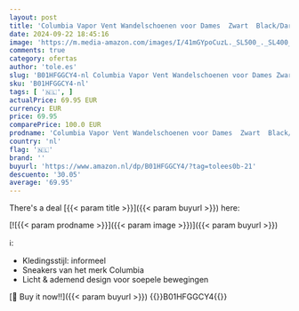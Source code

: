 ```yaml
---
layout: post
title: 'Columbia Vapor Vent Wandelschoenen voor Dames  Zwart  Black/Dark Mirage   42 EU'
date: 2024-09-22 18:45:16
image: 'https://m.media-amazon.com/images/I/41mGYpoCuzL._SL500_._SL400_.jpg'
comments: true
category: ofertas
author: 'tole.es'
slug: 'B01HFGGCY4-nl Columbia Vapor Vent Wandelschoenen voor Dames Zwart...'
sku: 'B01HFGGCY4-nl'
tags: [ '🇳🇱', ]
actualPrice: 69.95 EUR
currency: EUR
price: 69.95
comparePrice: 100.0 EUR
prodname: 'Columbia Vapor Vent Wandelschoenen voor Dames  Zwart  Black/Dark Mirage   42 EU'
country: 'nl'
flag: '🇳🇱'
brand: ''
buyurl: 'https://www.amazon.nl/dp/B01HFGGCY4/?tag=tolees0b-21'
descuento: '30.05'
average: '69.95'
---
```


There's a deal [{{< param title >}}]({{< param buyurl >}})  here:

[![{{< param prodname >}}]({{< param image >}})]({{< param buyurl >}})

ℹ️:

- Kledingsstijl: informeel
- Sneakers van het merk Columbia
- Licht & ademend design voor soepele bewegingen

[🛒 Buy it now!!]({{< param buyurl >}})
{{<world>}}B01HFGGCY4{{</world>}}
